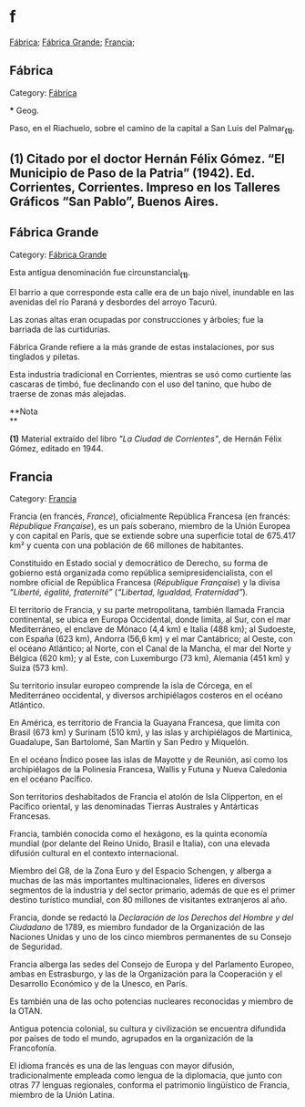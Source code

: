 # f

[Fábrica](#Fábrica); 
[Fábrica Grande](#Fábrica-Grande); 
[Francia](#Francia);


## Fábrica

Category: [Fábrica](http://descubrircorrientes.com.ar/2012/index.php/4259-toponimia/d-e-f-g-h-i/fabrica)

**\*** Geog.

Paso, en el Riachuelo, sobre el camino de la capital a San Luis del Palmar<sub><strong>(1)</strong></sub>.

## **(1)** Citado por el doctor Hernán Félix Gómez. “El Municipio de Paso de la Patria” (1942). Ed. Corrientes, Corrientes. Impreso en los Talleres Gráficos “San Pablo”, Buenos Aires.


## Fábrica Grande

Category: [Fábrica Grande](http://descubrircorrientes.com.ar/2012/index.php/2210-toponimia/d-e-f-g-h-i/fabrica-grande)

Esta antigua denominación fue circunstancial<sub><strong>(1)</strong></sub>.

El barrio a que corresponde esta calle era de un bajo nivel, inundable en las avenidas del río Paraná y desbordes del arroyo Tacurú.

Las zonas altas eran ocupadas por construcciones y árboles; fue la barriada de las curtidurías.

Fábrica Grande refiere a la más grande de estas instalaciones, por sus tinglados y piletas.

Esta industria tradicional en Corrientes, mientras se usó como curtiente las cascaras de timbó, fue declinando con el uso del tanino, que hubo de traerse de zonas más alejadas.

**Nota  
**

**(1)** Material extraído del libro _"La Ciudad de Corrientes"_, de Hernán Félix Gómez, editado en 1944.


## Francia

Category: [Francia](http://descubrircorrientes.com.ar/2012/index.php/2244-toponimia/d-e-f-g-h-i/francia)

Francia (en francés, _France_), oficialmente República Francesa (en francés: _République Française_), es un país soberano, miembro de la Unión Europea y con capital en París, que se extiende sobre una superficie total de 675.417 km² y cuenta con una población de 66 millones de habitantes.

Constituido en Estado social y democrático de Derecho, su forma de gobierno está organizada como república semipresidencialista, con el nombre oficial de República Francesa (_République Française_) y la divisa _“Liberté, égalité, fraternité”_ (_“Libertad, Igualdad, Fraternidad”_).

El territorio de Francia, y su parte metropolitana, también llamada Francia continental, se ubica en Europa Occidental, donde limita, al Sur, con el mar Mediterráneo, el enclave de Mónaco (4,4 km) e Italia (488 km); al Sudoeste, con España (623 km), Andorra (56,6 km) y el mar Cantábrico; al Oeste, con el océano Atlántico; al Norte, con el Canal de la Mancha, el mar del Norte y Bélgica (620 km); y al Este, con Luxemburgo (73 km), Alemania (451 km) y Suiza (573 km).

Su territorio insular europeo comprende la isla de Córcega, en el Mediterráneo occidental, y diversos archipiélagos costeros en el océano Atlántico.

En América, es territorio de Francia la Guayana Francesa, que limita con Brasil (673 km) y Surinam (510 km), y las islas y archipiélagos de Martinica, Guadalupe, San Bartolomé, San Martín y San Pedro y Miquelón.

En el océano Índico posee las islas de Mayotte y de Reunión, así como los archipiélagos de la Polinesia Francesa, Wallis y Futuna y Nueva Caledonia en el océano Pacífico.

Son territorios deshabitados de Francia el atolón de Isla Clipperton, en el Pacífico oriental, y las denominadas Tierras Australes y Antárticas Francesas.

Francia, también conocida como el hexágono, es la quinta economía mundial (por delante del Reino Unido, Brasil e Italia), con una elevada difusión cultural en el contexto internacional.

Miembro del G8, de la Zona Euro y del Espacio Schengen, y alberga a muchas de las más importantes multinacionales, líderes en diversos segmentos de la industria y del sector primario, además de que es el primer destino turístico mundial, con 80 millones de visitantes extranjeros al año.

Francia, donde se redactó la _Declaración de los Derechos del Hombre y del Ciudadano_ de 1789, es miembro fundador de la Organización de las Naciones Unidas y uno de los cinco miembros permanentes de su Consejo de Seguridad.

Francia alberga las sedes del Consejo de Europa y del Parlamento Europeo, ambas en Estrasburgo, y las de la Organización para la Cooperación y el Desarrollo Económico y de la Unesco, en París.

Es también una de las ocho potencias nucleares reconocidas y miembro de la OTAN.

Antigua potencia colonial, su cultura y civilización se encuentra difundida por países de todo el mundo, agrupados en la organización de la Francofonía.

El idioma francés es una de las lenguas con mayor difusión, tradicionalmente empleada como lengua de la diplomacia, que junto con otras 77 lenguas regionales, conforma el patrimonio lingüístico de Francia, miembro de la Unión Latina.